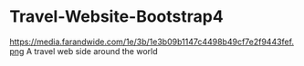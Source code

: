 # Travel-Website-Bootstrap4
https://media.farandwide.com/1e/3b/1e3b09b1147c4498b49cf7e2f9443fef.png
A travel web side around the world

